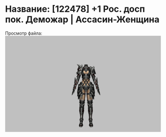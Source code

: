 # Название: [122478] +1 Рос. досп пок. Деможар | Ассасин-Женщина

Просмотр файла:
![p070034.png](p070034.png)